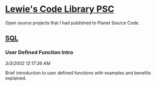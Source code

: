 # [Lewie's Code Library PSC](../../README.md)

Open source projects that I had published to Planet Source Code.

## [SQL](../README.md)

### User Defined Function Intro

*3/3/2002 12:17:36 AM*

Brief introduction to user defined functions with examples and benefits explained.


